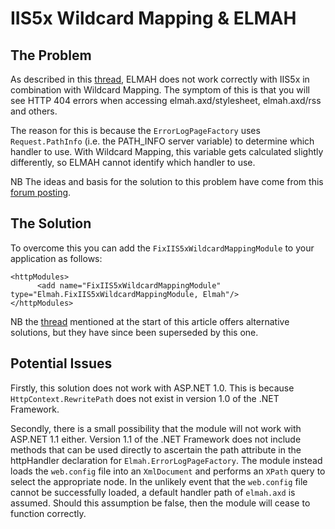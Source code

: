 # IIS5x Wildcard Mapping & ELMAH #

## The Problem ##

As described in this [thread](http://groups.google.com/group/elmah/browse_thread/thread/c22b85ace3812da1), ELMAH does not work correctly with IIS5x in combination with Wildcard Mapping. The symptom of this is that you will see HTTP 404 errors when accessing elmah.axd/stylesheet, elmah.axd/rss and others.

The reason for this is because the `ErrorLogPageFactory` uses `Request.PathInfo` (i.e. the PATH\_INFO server variable) to determine which handler to use. With Wildcard Mapping, this variable gets calculated slightly differently, so ELMAH cannot identify which handler to use.

NB The ideas and basis for the solution to this problem have come from this [forum posting](http://forums.asp.net/t/1113541.aspx).

## The Solution ##

To overcome this you can add the `FixIIS5xWildcardMappingModule` to your application as follows:

```
<httpModules>
      <add name="FixIIS5xWildcardMappingModule" type="Elmah.FixIIS5xWildcardMappingModule, Elmah"/>
</httpModules>
```

NB the [thread](http://groups.google.com/group/elmah/browse_thread/thread/c22b85ace3812da1) mentioned at the start of this article offers alternative solutions, but they have since been superseded by this one.

## Potential Issues ##

Firstly, this solution does not work with ASP.NET 1.0. This is because `HttpContext.RewritePath` does not exist in version 1.0 of the .NET Framework.

Secondly, there is a small possibility that the module will not work with ASP.NET 1.1 either. Version 1.1 of the .NET Framework does not include methods that can be used directly to ascertain the path attribute in the httpHandler declaration for `Elmah.ErrorLogPageFactory`. The module instead loads the `web.config` file into an `XmlDocument` and performs an `XPath` query to select the appropriate node. In the unlikely event that the `web.config` file cannot be successfully loaded, a default handler path of `elmah.axd` is assumed. Should this assumption be false, then the module will cease to function correctly.